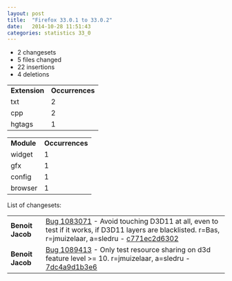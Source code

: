 ```yaml
---
layout: post
title:  "Firefox 33.0.1 to 33.0.2"
date:   2014-10-28 11:51:43
categories: statistics 33_0
---
```


<p>
<ul>
<li>2 changesets</li>
<li>5 files changed</li>
<li>22 insertions</li>
<li>4 deletions</li>
</ul>
</p>
<p>
<table><tr><td><strong>Extension</strong></td><td><strong>Occurrences</strong></td></tr>
<tr><td>txt</td><td>2</td></tr>
<tr><td>cpp</td><td>2</td></tr>
<tr><td>hgtags</td><td>1</td></tr>
</table>
</p>
<p>
<table><tr><td><strong>Module</strong></td><td><strong>Occurrences</strong></td></tr>
<tr><td>widget</td><td>1</td></tr>
<tr><td>gfx</td><td>1</td></tr>
<tr><td>config</td><td>1</td></tr>
<tr><td>browser</td><td>1</td></tr>
</table>
</p>
<p>List of changesets:
<table>
<tr><td><strong>Benoit Jacob</strong></td><td><a href="http://bugzilla.mozilla.org/1083071">Bug 1083071</a> - Avoid touching D3D11 at all, even to test if it works, if D3D11 layers are blacklisted. r=Bas, r=jmuizelaar, a=sledru - <a href="https://hg.mozilla.org/releases/mozilla-release/rev/c771ec2d6302">c771ec2d6302</a></td></tr>
<tr><td><strong>Benoit Jacob</strong></td><td><a href="http://bugzilla.mozilla.org/1089413">Bug 1089413</a> - Only test resource sharing on d3d feature level >= 10. r=jmuizelaar, a=sledru - <a href="https://hg.mozilla.org/releases/mozilla-release/rev/7dc4a9d1b3e6">7dc4a9d1b3e6</a></td></tr>
</table>
</p>
